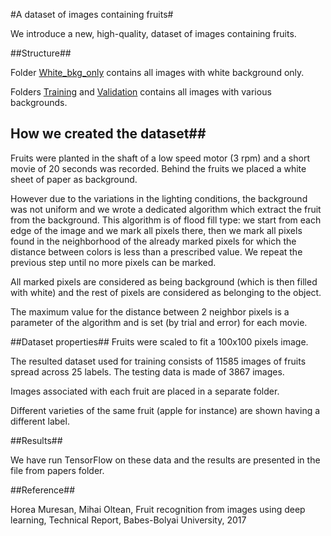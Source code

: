#A dataset of images containing fruits#

We introduce a new, high-quality, dataset of images containing fruits.

##Structure##

Folder [White_bkg_only](White_bkg_only) contains all images with white background only.

Folders [Training](Training) and [Validation](Validation) contains all images with various backgrounds.

## How we created the dataset##
Fruits were planted in the shaft of a low speed motor (3 rpm) and a short movie of 20 seconds was recorded. Behind the fruits we placed a white sheet of paper as background. 

However due to the variations in the lighting conditions, the background was not uniform and we wrote a dedicated algorithm which extract the fruit from the background. This algorithm is of flood fill type: 
we start from each edge of the image and we mark all pixels there, then we mark all pixels found in the neighborhood of the already marked pixels for which the distance between colors is less than a prescribed value. We repeat the previous step until no more pixels can be marked.

All marked pixels are considered as being background (which is then filled with white) and the rest of pixels are considered as belonging to the object.

The maximum value for the distance between 2 neighbor pixels is a parameter of the algorithm and is set (by trial and error) for each movie.

##Dataset properties##
Fruits were scaled to fit a 100x100 pixels image.

The resulted dataset used for training consists of 11585 images of fruits spread across 25 labels. The testing data is made of 3867 images.

Images associated with each fruit are placed in a separate folder.

Different varieties of the same fruit (apple for instance) are shown having a different label.

##Results##

We have run TensorFlow on these data and the results are presented in the file from papers folder.

##Reference##

Horea Muresan, Mihai Oltean, Fruit recognition from images using deep learning, Technical Report, Babes-Bolyai University, 2017
